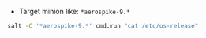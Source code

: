 - Target minion like:  ` *aerospike-9.* `

```bash
salt -C '*aerospike-9.*' cmd.run "cat /etc/os-release"
```
